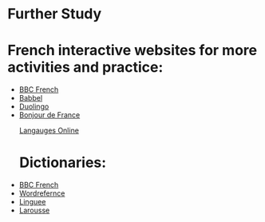 <h1>Further Study</h1>

<h1>French interactive websites for more activities and practice:</h1>

<ul>
<li><a href="http://www.bbc.co.uk/languages/french/">BBC French</a></li>

<li><a href="https://www.babbel.com/learn-french-online">Babbel</a></li>

<li><a href="https://www.duolingo.com/">Duolingo</a></li>

<li><a href="https://www.bonjourdefrance.co.uk/">Bonjour de France</a></li>

<a href="https://www.languagesonline.org.uk/Hotpotatoes/frenchindex.html">Langauges Online</a>
</ul>

 
<ul>
 
<h1>Dictionaries:</h1>

<li><a href="http://www.bbc.co.uk/languages/french/">BBC French</a></li>

<li><a href="http://www.wordreference.com/">Wordrefernce</a></li>

<li><a href="https://www.linguee.com/english-french">Linguee</a></li>

<li><a href="https://www.larousse.com/en/dictionaries/french-english">Larousse</a></li>

</ul>







 
